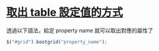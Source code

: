 # [取出 table 設定值的方式](http://www.jquery-bootgrid.com/Documentation#properties)

透過以下語法，給定 property name 就可以取出對應的屬性了

```js
$("#grid").bootgrid("property_name");
```

